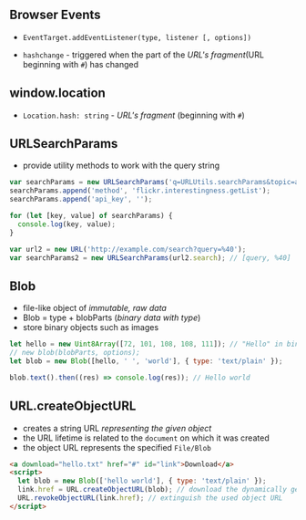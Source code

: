 ## Browser Events

- `EventTarget.addEventListener(type, listener [, options])`

* `hashchange` - triggered when the part of the _URL's fragment_(URL beginning with `#`) has changed

## window.location

- `Location.hash: string` - _URL's fragment_ (beginning with `#`)

## URLSearchParams

- provide utility methods to work with the query string

```js
var searchParams = new URLSearchParams('q=URLUtils.searchParams&topic=api');
searchParams.append('method', 'flickr.interestingness.getList');
searchParams.append('api_key', '');

for (let [key, value] of searchParams) {
  console.log(key, value);
}
```

```js
var url2 = new URL('http://example.com/search?query=%40');
var searchParams2 = new URLSearchParams(url2.search); // [query, %40]
```

## Blob

- file-like object of _immutable, raw data_
- Blob = type + blobParts (_binary data with type_)
- store binary objects such as images

```js
let hello = new Uint8Array([72, 101, 108, 108, 111]); // "Hello" in binary form
// new blob(blobParts, options);
let blob = new Blob([hello, ' ', 'world'], { type: 'text/plain' });

blob.text().then((res) => console.log(res)); // Hello world
```

## URL.createObjectURL

- creates a string URL _representing the given object_
- the URL lifetime is related to the `document` on which it was created
- the object URL represents the specified `File/Blob`

```html
<a download="hello.txt" href="#" id="link">Download</a>
<script>
  let blob = new Blob(['hello world'], { type: 'text/plain' });
  link.href = URL.createObjectURL(blob); // download the dynamically generated blob
  URL.revokeObjectURL(link.href); // extinguish the used object URL
</script>
```
